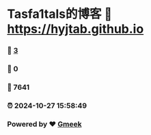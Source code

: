 # Tasfa1tals的博客 :link: https://hyjtab.github.io 
### :page_facing_up: [3](https://hyjtab.github.io/tag.html) 
### :speech_balloon: 0 
### :hibiscus: 7641 
### :alarm_clock: 2024-10-27 15:58:49 
### Powered by :heart: [Gmeek](https://github.com/Meekdai/Gmeek)
